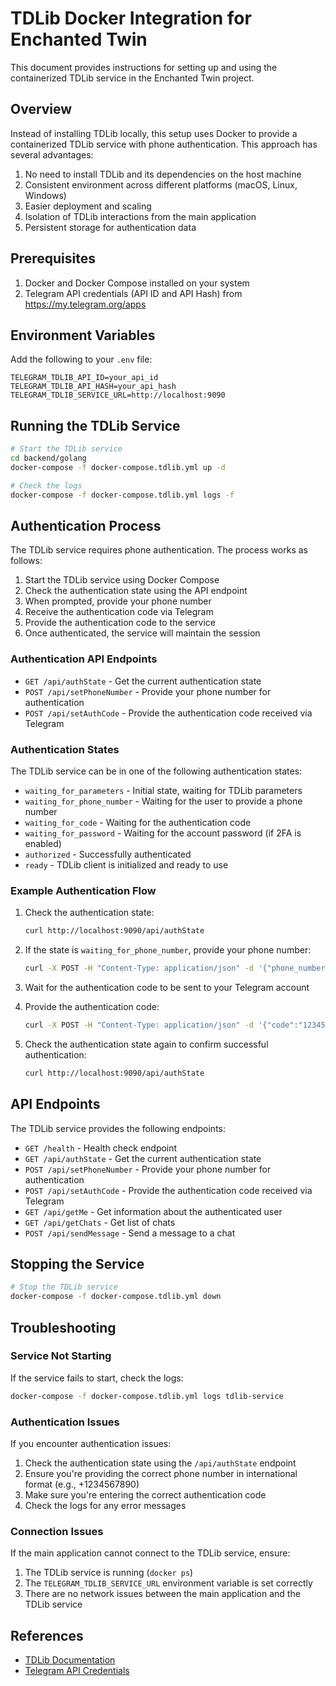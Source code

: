 # TDLib Docker Integration for Enchanted Twin

This document provides instructions for setting up and using the containerized TDLib service in the Enchanted Twin project.

## Overview

Instead of installing TDLib locally, this setup uses Docker to provide a containerized TDLib service with phone authentication. This approach has several advantages:

1. No need to install TDLib and its dependencies on the host machine
2. Consistent environment across different platforms (macOS, Linux, Windows)
3. Easier deployment and scaling
4. Isolation of TDLib interactions from the main application
5. Persistent storage for authentication data

## Prerequisites

1. Docker and Docker Compose installed on your system
2. Telegram API credentials (API ID and API Hash) from https://my.telegram.org/apps

## Environment Variables

Add the following to your `.env` file:

```
TELEGRAM_TDLIB_API_ID=your_api_id
TELEGRAM_TDLIB_API_HASH=your_api_hash
TELEGRAM_TDLIB_SERVICE_URL=http://localhost:9090
```

## Running the TDLib Service

```bash
# Start the TDLib service
cd backend/golang
docker-compose -f docker-compose.tdlib.yml up -d

# Check the logs
docker-compose -f docker-compose.tdlib.yml logs -f
```

## Authentication Process

The TDLib service requires phone authentication. The process works as follows:

1. Start the TDLib service using Docker Compose
2. Check the authentication state using the API endpoint
3. When prompted, provide your phone number
4. Receive the authentication code via Telegram
5. Provide the authentication code to the service
6. Once authenticated, the service will maintain the session

### Authentication API Endpoints

- `GET /api/authState` - Get the current authentication state
- `POST /api/setPhoneNumber` - Provide your phone number for authentication
- `POST /api/setAuthCode` - Provide the authentication code received via Telegram

### Authentication States

The TDLib service can be in one of the following authentication states:

- `waiting_for_parameters` - Initial state, waiting for TDLib parameters
- `waiting_for_phone_number` - Waiting for the user to provide a phone number
- `waiting_for_code` - Waiting for the authentication code
- `waiting_for_password` - Waiting for the account password (if 2FA is enabled)
- `authorized` - Successfully authenticated
- `ready` - TDLib client is initialized and ready to use

### Example Authentication Flow

1. Check the authentication state:
   ```bash
   curl http://localhost:9090/api/authState
   ```

2. If the state is `waiting_for_phone_number`, provide your phone number:
   ```bash
   curl -X POST -H "Content-Type: application/json" -d '{"phone_number":"+1234567890"}' http://localhost:9090/api/setPhoneNumber
   ```

3. Wait for the authentication code to be sent to your Telegram account

4. Provide the authentication code:
   ```bash
   curl -X POST -H "Content-Type: application/json" -d '{"code":"12345"}' http://localhost:9090/api/setAuthCode
   ```

5. Check the authentication state again to confirm successful authentication:
   ```bash
   curl http://localhost:9090/api/authState
   ```

## API Endpoints

The TDLib service provides the following endpoints:

- `GET /health` - Health check endpoint
- `GET /api/authState` - Get the current authentication state
- `POST /api/setPhoneNumber` - Provide your phone number for authentication
- `POST /api/setAuthCode` - Provide the authentication code received via Telegram
- `GET /api/getMe` - Get information about the authenticated user
- `GET /api/getChats` - Get list of chats
- `POST /api/sendMessage` - Send a message to a chat

## Stopping the Service

```bash
# Stop the TDLib service
docker-compose -f docker-compose.tdlib.yml down
```

## Troubleshooting

### Service Not Starting

If the service fails to start, check the logs:

```bash
docker-compose -f docker-compose.tdlib.yml logs tdlib-service
```

### Authentication Issues

If you encounter authentication issues:

1. Check the authentication state using the `/api/authState` endpoint
2. Ensure you're providing the correct phone number in international format (e.g., +1234567890)
3. Make sure you're entering the correct authentication code
4. Check the logs for any error messages

### Connection Issues

If the main application cannot connect to the TDLib service, ensure:

1. The TDLib service is running (`docker ps`)
2. The `TELEGRAM_TDLIB_SERVICE_URL` environment variable is set correctly
3. There are no network issues between the main application and the TDLib service

## References

- [TDLib Documentation](https://core.telegram.org/tdlib)
- [Telegram API Credentials](https://my.telegram.org/apps)
